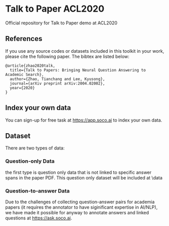 # Talk to Paper ACL2020
Official repository for Talk to Paper demo at ACL2020

## References 
If you use any source codes or datasets included in this toolkit in your work, please cite the following paper. The bibtex are listed below:
 
    @article{zhao2020talk,
      title={Talk to Papers: Bringing Neural Question Answering to Academic Search},
      author={Zhao, Tianchang and Lee, Kyusong},
      journal={arXiv preprint arXiv:2004.02002},
      year={2020}
    }
    
## Index your own data
You can sign-up for free task at https://app.soco.ai to index your own data.

## Dataset
There are two types of data:

### Question-only Data
the first type is question only data that is not linked to specific answer spans in the paper PDF. This question only dataset will be included at \data

### Question-to-answer Data
Due to the challenges of collecting question-answer pairs for academia papers (it requires the annotator to have siginificant expertise in AI/NLP), we have made it possible for anyway to annotate answers and linked questions at https://ask.soco.ai.


